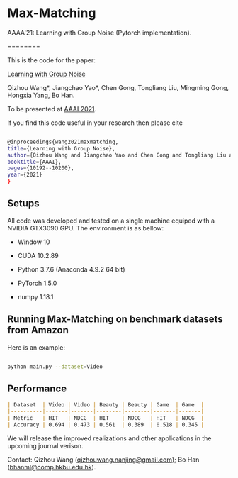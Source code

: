 
# Max-Matching 

AAAA'21: Learning with Group Noise (Pytorch implementation).

========

This is the code for the paper:

[Learning with Group Noise](https://arxiv.org/abs/2103.09468)

Qizhou Wang*, Jiangchao Yao*, Chen Gong, Tongliang Liu, Mingming Gong, Hongxia Yang, Bo Han. 

To be presented at [AAAI 2021](https://aaai.org/Conferences/AAAI-21/).

  

If you find this code useful in your research then please cite

```bash

@inproceedings{wang2021maxmatching,
title={Learning with Group Noise},
author={Qizhou Wang and Jiangchao Yao and Chen Gong and Tongliang Liu and Mingming Gong and Hongxia Yang and Bo Han},
booktitle={AAAI},
pages={10192--10200},
year={2021}
}

```

  

## Setups

All code was developed and tested on a single machine equiped with a NVIDIA GTX3090 GPU. The environment is as bellow:

  

- Window 10

- CUDA 10.2.89

- Python 3.7.6 (Anaconda 4.9.2 64 bit)

- PyTorch 1.5.0

- numpy 1.18.1

  

## Running Max-Matching on benchmark datasets from Amazon

Here is an example:

  

```bash

python main.py --dataset=Video

```

  

## Performance

  


```markdown
| Dataset  | Video | Video | Beauty | Beauty | Game  | Game  |
|----------|-------|-------|--------|--------|-------|-------|
| Metric   | HIT   | NDCG  | HIT    | NDCG   | HIT   | NDCG  |
| Accuracy | 0.694 | 0.473 | 0.561  | 0.389  | 0.518 | 0.345 |
```

We will release the improved realizations and other applications in the upcoming journal verison. 

Contact: Qizhou Wang (qizhouwang.nanjing@gmail.com); Bo Han (bhanml@comp.hkbu.edu.hk).

  

